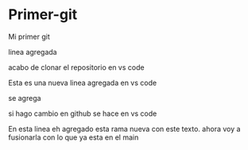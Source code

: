 # Primer-git
Mi primer git 

linea agregada 

acabo de clonar el repositorio en vs code 

Esta es una nueva linea agregada en vs code 

se agrega

si hago cambio en github se hace en vs code 

En esta linea eh agregado esta rama nueva con este texto.
ahora voy a fusionarla con lo que ya esta en el main 
